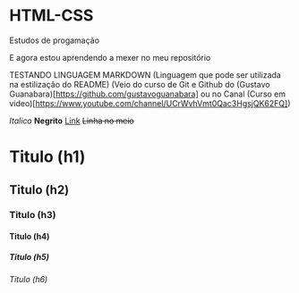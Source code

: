 # HTML-CSS
 Estudos de progamação

 E agora estou aprendendo a mexer no meu repositório

 TESTANDO LINGUAGEM MARKDOWN (Linguagem que pode ser utilizada na estilização do README) (Veio do curso de Git e Github do (Gustavo Guanabara)[https://github.com/gustavoguanabara] ou no Canal (Curso em video)[https://www.youtube.com/channel/UCrWvhVmt0Qac3HgsjQK62FQ])

 *Italico* **Negrito** [Link](https://github.com/RafaelLucasSegalRamos/HTML-CSS/blob/main/README.md) ~~Linha no meio~~ 
 # Titulo (h1)
 ## Titulo (h2)
 ### Titulo (h3)
 #### Titulo (h4)
 ##### Titulo (h5)
 ###### Titulo (h6)
